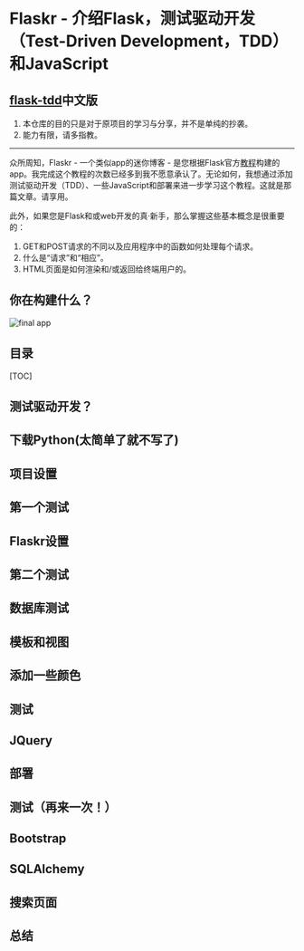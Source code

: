 # Flaskr - 介绍Flask，测试驱动开发（Test-Driven Development，TDD）和JavaScript

## [flask-tdd](https://github.com/mjhea0/flaskr-tdd)中文版

1. 本仓库的目的只是对于原项目的学习与分享，并不是单纯的抄袭。
2. 能力有限，请多指教。

---

众所周知，Flaskr - 一个类似app的迷你博客 - 是您根据Flask官方[教程](http://flask.pocoo.org/docs/1.0/)构建的app。我完成这个教程的次数已经多到我不愿意承认了。无论如何，我想通过添加测试驱动开发（TDD）、一些JavaScript和部署来进一步学习这个教程。这就是那篇文章。请享用。

此外，如果您是Flask和或web开发的真·新手，那么掌握这些基本概念是很重要的：

1. GET和POST请求的不同以及应用程序中的函数如何处理每个请求。
2. 什么是“请求”和“相应”。
3. HTML页面是如何渲染和/或返回给终端用户的。

## 你在构建什么？

![final app](https://github.com/mjhea0/flaskr-tdd/blob/master/flaskr-app.png)

## 目录

[TOC]

## 测试驱动开发？

## 下载Python(太简单了就不写了)

## 项目设置

## 第一个测试

## Flaskr设置

## 第二个测试

## 数据库测试

## 模板和视图

## 添加一些颜色

## 测试

## JQuery

## 部署

## 测试（再来一次！）

## Bootstrap

## SQLAlchemy

## 搜索页面

## 总结
